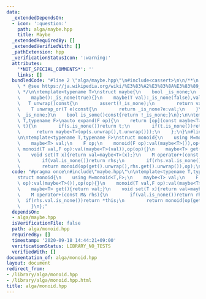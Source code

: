 ```yaml
---
data:
  _extendedDependsOn:
  - icon: ':question:'
    path: alga/maybe.hpp
    title: Maybe
  _extendedRequiredBy: []
  _extendedVerifiedWith: []
  _pathExtension: hpp
  _verificationStatusIcon: ':warning:'
  attributes:
    '*NOT_SPECIAL_COMMENTS*': ''
    links: []
  bundledCode: "#line 2 \"alga/maybe.hpp\"\n#include<cassert>\n\n/**\n * @brief Maybe\n\
    \ * @see https://ja.wikipedia.org/wiki/%E3%83%A2%E3%83%8A%E3%83%89_(%E3%83%97%E3%83%AD%E3%82%B0%E3%83%A9%E3%83%9F%E3%83%B3%E3%82%B0)#Maybe%E3%83%A2%E3%83%8A%E3%83%89\n\
    \ */\n\ntemplate<typename T>\nstruct maybe{\n    bool _is_none;\n    T val;\n\
    \    maybe():_is_none(true){}\n    maybe(T val):_is_none(false),val(val){}\n \
    \   T unwrap()const{\n        assert(!_is_none);\n        return val;\n    }\n\
    \    T unwrap_or(T e)const{\n        return _is_none?e:val;\n    }\n    bool is_none()const{return\
    \ _is_none;}\n    bool is_some()const{return !_is_none;}\n};\n\ntemplate<typename\
    \ T,typename F>\nauto expand(F op){\n    return [op](const maybe<T>& s,const maybe<T>&\
    \ t){\n        if(s.is_none())return t;\n        if(t.is_none())return s;\n  \
    \      return maybe<T>(op(s.unwrap(),t.unwrap()));\n    };\n}\n#line 3 \"alga/monoid.hpp\"\
    \n\ntemplate<typename T,typename F>\nstruct monoid{\n    using M=monoid<T,F>;\n\
    \    maybe<T> val;\n    F op;\n    monoid(F op):val(maybe<T>()),op(op){}\n   \
    \ monoid(T val,F op):val(maybe<T>(val)),op(op){}\n    maybe<T> get(){return val;}\n\
    \    void set(T x){return val=maybe<T>(x);}\n    M operator+(const M& rhs){\n\
    \        if(val.is_none())return rhs;\n        if(rhs.val.is_none())return *this;\n\
    \        return monoid(op(get().unwrap(),rhs.get().unwrap()),op);\n    }\n};\n"
  code: "#pragma once\n#include\"maybe.hpp\"\n\ntemplate<typename T,typename F>\n\
    struct monoid{\n    using M=monoid<T,F>;\n    maybe<T> val;\n    F op;\n    monoid(F\
    \ op):val(maybe<T>()),op(op){}\n    monoid(T val,F op):val(maybe<T>(val)),op(op){}\n\
    \    maybe<T> get(){return val;}\n    void set(T x){return val=maybe<T>(x);}\n\
    \    M operator+(const M& rhs){\n        if(val.is_none())return rhs;\n      \
    \  if(rhs.val.is_none())return *this;\n        return monoid(op(get().unwrap(),rhs.get().unwrap()),op);\n\
    \    }\n};"
  dependsOn:
  - alga/maybe.hpp
  isVerificationFile: false
  path: alga/monoid.hpp
  requiredBy: []
  timestamp: '2020-09-18 14:44:21+09:00'
  verificationStatus: LIBRARY_NO_TESTS
  verifiedWith: []
documentation_of: alga/monoid.hpp
layout: document
redirect_from:
- /library/alga/monoid.hpp
- /library/alga/monoid.hpp.html
title: alga/monoid.hpp
---
```

